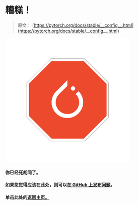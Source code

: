 # 糟糕！

> 原文： [https://pytorch.org/docs/stable/__config__.html](https://pytorch.org/docs/stable/__config__.html)

![](img/e806bd6b35fcc2f5ed1dcb512da802e4.jpg)

#### 你已经死胡同了。

#### 如果您觉得应该在此处，则可以[在 GitHub 上发布问题](https://github.com/pytorch/pytorch.github.io/issues)。

#### 单击此处的[返回主页。](/)